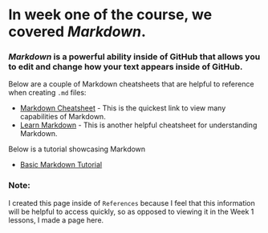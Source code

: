 # In week one of the course, we covered _Markdown_. 

### _Markdown_ is a powerful ability inside of GitHub that allows you to edit and change how your text appears inside of GitHub.

Below are a couple of Markdown cheatsheets that are helpful to reference when creating `.md` files:

- [Markdown Cheatsheet](https://github.com/Cheatsheet-lang/Git-markdown) - This is the quickest link to view many capabilities of Markdown.
- [Learn Markdown](https://learnmarkdown.com/) - This is another helpful cheatsheet for understanding Markdown.

Below is a tutorial showcasing Markdown

- [Basic Markdown Tutorial](https://www.markdowntutorial.com/lesson/1/)

### Note:
I created this page inside of `References` because I feel that this information will be helpful to access quickly, so as opposed to viewing it in the Week 1 lessons,
I made a page here.
